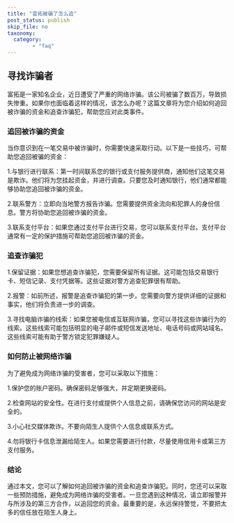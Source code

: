 ```yaml
---
title: "富拓被骗了怎么追"
post_status: publish
skip_file: no
taxonomy:
  category:
        - "faq"
---
```


## 寻找诈骗者

富拓是一家知名企业，近日遭受了严重的网络诈骗。该公司被骗了数百万，导致损失惨重。如果你也面临着这样的情况，该怎么办呢？这篇文章将为您介绍如何追回被诈骗的资金和追查诈骗犯，帮助您应对此类事件。

### 追回被诈骗的资金

当你意识到在一笔交易中被诈骗时，你需要快速采取行动。以下是一些技巧，可帮助您追回被骗的资金：

1.与银行进行联系：第一时间联系您的银行或支付服务提供商，通知他们这笔交易是欺诈。他们将为您挂起资金，并进行调查。只要您及时通知银行，他们通常都能够协助您追回被诈骗的资金。

2.联系警方：立即向当地警方报告诈骗。您需要提供资金流向和犯罪人的身份信息。警方将协助您追回被诈骗的资金。

3.联系支付平台：如果您通过支付平台进行交易，您可以联系支付平台。支付平台通常有一定的保护措施可帮助您追回被诈骗的资金。

### 追查诈骗犯

1.保留证据：如果您想追查诈骗犯，您需要保留所有证据。这可能包括交易银行卡、短信记录、支付凭据等。这些证据对警方追查犯罪很有帮助。

2.报警：如前所述，报警是追查诈骗犯的第一步。您需要向警方提供详细的证据和事实，他们将负责进一步的调查。

3.寻找电脑诈骗的线索：如果您被电信或互联网诈骗，您可以寻找这些诈骗行为的线索。这些线索可能包括明显的电子邮件或短信发送地址、电话号码或网站域名。这些线索可能有助于警方锁定犯罪嫌疑人。

### 如何防止被网络诈骗

为了避免成为网络诈骗的受害者，您可以采取以下措施：

1.保护您的账户密码。确保密码足够强大，并定期更换密码。

2.检查网站的安全性。在进行支付或提供个人信息之前，请确保您访问的网站是安全的。

3.小心社交媒体欺诈。不要向陌生人提供个人信息或联系方式。

4.勿将银行卡信息泄漏给陌生人。如果您需要进行付款，尽量使用信用卡或第三方支付服务。

### 结论

通过本文，您可以了解如何追回被诈骗的资金和追查诈骗犯。同时，您还可以采取一些预防措施，避免成为网络诈骗的受害者。一旦您遇到这种情况，请立即报警并与所涉及的第三方合作，以追回您的资金。最重要的是，永远保持警觉，不要把太多的信任放在陌生人身上。
